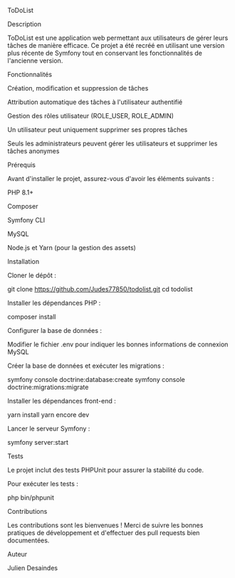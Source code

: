ToDoList

Description

ToDoList est une application web permettant aux utilisateurs de gérer leurs tâches de manière efficace. Ce projet a été recréé en utilisant une version plus récente de Symfony tout en conservant les fonctionnalités de l'ancienne version.

Fonctionnalités

Création, modification et suppression de tâches

Attribution automatique des tâches à l'utilisateur authentifié

Gestion des rôles utilisateur (ROLE_USER, ROLE_ADMIN)

Un utilisateur peut uniquement supprimer ses propres tâches

Seuls les administrateurs peuvent gérer les utilisateurs et supprimer les tâches anonymes

Prérequis

Avant d'installer le projet, assurez-vous d'avoir les éléments suivants :

PHP 8.1+

Composer

Symfony CLI

MySQL

Node.js et Yarn (pour la gestion des assets)

Installation

Cloner le dépôt :

git clone https://github.com/Judes77850/todolist.git
cd todolist

Installer les dépendances PHP :

composer install

Configurer la base de données :

Modifier le fichier .env pour indiquer les bonnes informations de connexion MySQL

Créer la base de données et exécuter les migrations :

symfony console doctrine:database:create
symfony console doctrine:migrations:migrate

Installer les dépendances front-end :

yarn install
yarn encore dev

Lancer le serveur Symfony :

symfony server:start

Tests

Le projet inclut des tests PHPUnit pour assurer la stabilité du code.

Pour exécuter les tests :

php bin/phpunit

Contributions

Les contributions sont les bienvenues ! Merci de suivre les bonnes pratiques de développement et d'effectuer des pull requests bien documentées.

Auteur

Julien Desaindes

